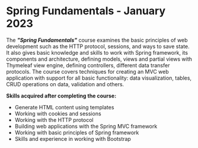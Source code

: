 # Spring Fundamentals - January 2023

The **_"Spring Fundamentals"_** course examines the basic principles of web development such as the HTTP protocol, sessions, and ways to save state. It also gives basic knowledge and skills to work with Spring framework, its components and architecture, defining models, views and partial views with Thymeleaf view engine, defining controllers, different data transfer protocols. The course covers techniques for creating an MVC web application with support for all basic functionality: data visualization, tables, CRUD operations on data, validation and others.

**Skills acquired after completing the course:**

- Generate HTML content using templates
- Working with cookies and sessions
- Working with the HTTP protocol
- Building web applications with the Spring MVC framework
- Working with basic principles of Spring framework
- Skills and experience in working with Bootstrap